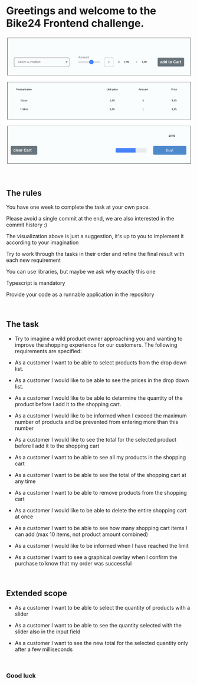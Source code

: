 # Greetings and welcome to the Bike24 Frontend challenge.

![UI example](https://github.com/Bike24/FrontendCodingChallenge/blob/main/assets/ui_example.png?raw=true)

&nbsp;
&nbsp;

## The rules
You have one week to complete the task at your own pace.

Please avoid a single commit at the end, we are also interested in the commit history :)

The visualization above is just a suggestion, it's up to you to implement it according to your imagination

Try to work through the tasks in their order and refine the final result with each new requirement

You can use libraries, but maybe we ask why exactly this one

Typescript is mandatory

Provide your code as a runnable application in the repository

&nbsp;
&nbsp;


## The task


* Try to imagine a wild product owner approaching you and wanting to improve the shopping experience for our customers. The following requirements are specified:

* As a customer I want to be able to select products from the drop down list.

* As a customer I would like to be able to see the prices in the drop down list.

* As a customer I would like to be able to determine the quantity of the product before I add it to the shopping cart.

* As a customer I would like to be informed when I exceed the maximum number of products and be prevented from entering more than this number

* As a customer I would like to see the total for the selected product before I add it to the shopping cart

* As a customer I want to be able to see all my products in the shopping cart

* As a customer I want to be able to see the total of the shopping cart at any time

* As a customer I want to be able to remove products from the shopping cart

* As a customer I would like to be able to delete the entire shopping cart at once

* As a customer I want to be able to see how many shopping cart items I can add (max 10 items, not product amount combined)

* As a customer I would like to be informed when I have reached the limit

* As a customer I want to see a graphical overlay when I confirm the purchase to know that my order was successful

&nbsp;
&nbsp;


## Extended scope

* As a customer I want to be able to select the quantity of products with a slider

* As a customer I want to be able to see the quantity selected with the slider also in the input field

* As a customer I want to see the new total for the selected quantity only after a few milliseconds

 
 
&nbsp;
&nbsp;
&nbsp;


### Good luck